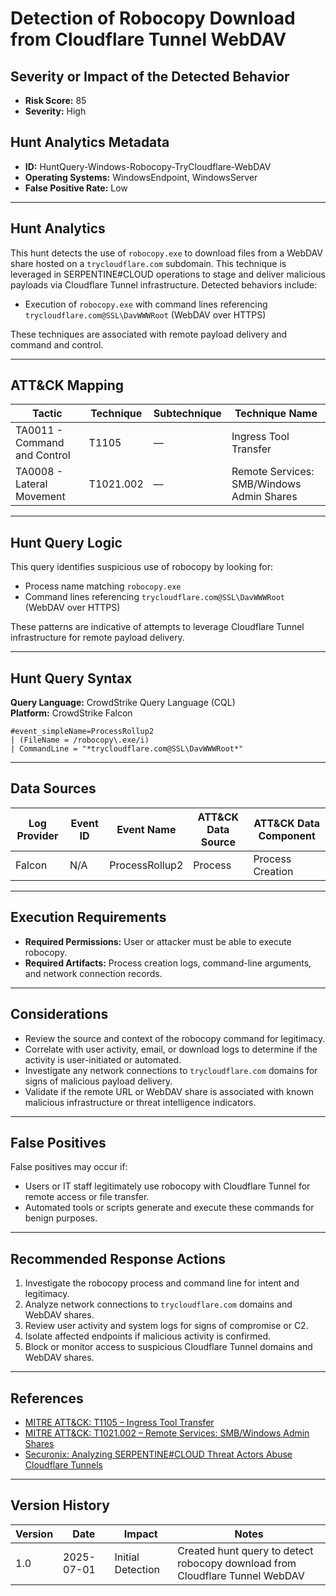 # Detection of Robocopy Download from Cloudflare Tunnel WebDAV

## Severity or Impact of the Detected Behavior
- **Risk Score:** 85
- **Severity:** High

## Hunt Analytics Metadata

- **ID:** HuntQuery-Windows-Robocopy-TryCloudflare-WebDAV
- **Operating Systems:** WindowsEndpoint, WindowsServer
- **False Positive Rate:** Low

---

## Hunt Analytics

This hunt detects the use of `robocopy.exe` to download files from a WebDAV share hosted on a `trycloudflare.com` subdomain. This technique is leveraged in SERPENTINE#CLOUD operations to stage and deliver malicious payloads via Cloudflare Tunnel infrastructure. Detected behaviors include:

- Execution of `robocopy.exe` with command lines referencing `trycloudflare.com@SSL\DavWWWRoot` (WebDAV over HTTPS)

These techniques are associated with remote payload delivery and command and control.

---

## ATT&CK Mapping

| Tactic                        | Technique   | Subtechnique | Technique Name                                 |
|------------------------------|-------------|--------------|-----------------------------------------------|
| TA0011 - Command and Control | T1105       | —            | Ingress Tool Transfer                         |
| TA0008 - Lateral Movement    | T1021.002   | —            | Remote Services: SMB/Windows Admin Shares     |

---

## Hunt Query Logic

This query identifies suspicious use of robocopy by looking for:

- Process name matching `robocopy.exe`
- Command lines referencing `trycloudflare.com@SSL\DavWWWRoot` (WebDAV over HTTPS)

These patterns are indicative of attempts to leverage Cloudflare Tunnel infrastructure for remote payload delivery.

---

## Hunt Query Syntax

**Query Language:** CrowdStrike Query Language (CQL)  
**Platform:** CrowdStrike Falcon

```fql
#event_simpleName=ProcessRollup2    
| (FileName = /robocopy\.exe/i)    
| CommandLine = "*trycloudflare.com@SSL\DavWWWRoot*" 
```

---

## Data Sources

| Log Provider | Event ID | Event Name       | ATT&CK Data Source  | ATT&CK Data Component  |
|--------------|----------|------------------|---------------------|------------------------|
| Falcon       | N/A      | ProcessRollup2   | Process             | Process Creation       |

---

## Execution Requirements

- **Required Permissions:** User or attacker must be able to execute robocopy.
- **Required Artifacts:** Process creation logs, command-line arguments, and network connection records.

---

## Considerations

- Review the source and context of the robocopy command for legitimacy.
- Correlate with user activity, email, or download logs to determine if the activity is user-initiated or automated.
- Investigate any network connections to `trycloudflare.com` domains for signs of malicious payload delivery.
- Validate if the remote URL or WebDAV share is associated with known malicious infrastructure or threat intelligence indicators.

---

## False Positives

False positives may occur if:

- Users or IT staff legitimately use robocopy with Cloudflare Tunnel for remote access or file transfer.
- Automated tools or scripts generate and execute these commands for benign purposes.

---

## Recommended Response Actions

1. Investigate the robocopy process and command line for intent and legitimacy.
2. Analyze network connections to `trycloudflare.com` domains and WebDAV shares.
3. Review user activity and system logs for signs of compromise or C2.
4. Isolate affected endpoints if malicious activity is confirmed.
5. Block or monitor access to suspicious Cloudflare Tunnel domains and WebDAV shares.

---

## References

- [MITRE ATT&CK: T1105 – Ingress Tool Transfer](https://attack.mitre.org/techniques/T1105/)
- [MITRE ATT&CK: T1021.002 – Remote Services: SMB/Windows Admin Shares](https://attack.mitre.org/techniques/T1021/002/)
- [Securonix: Analyzing SERPENTINE#CLOUD Threat Actors Abuse Cloudflare Tunnels](https://www.securonix.com/blog/analyzing_serpentinecloud-threat-actors-abuse-cloudflare-tunnels-threat-research/)

---

## Version History

| Version | Date       | Impact            | Notes                                                                                      |
|---------|------------|-------------------|--------------------------------------------------------------------------------------------|
| 1.0     | 2025-07-01 | Initial Detection | Created hunt query to detect robocopy download from Cloudflare Tunnel WebDAV |
